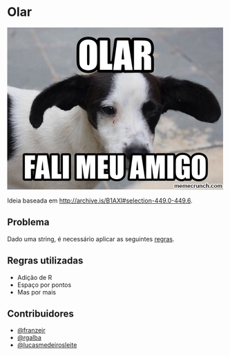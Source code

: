 # Olar

![Fali meu amigo](olar_fali_meu_amigo.png)

Ideia baseada em http://archive.is/B1AXl#selection-449.0-449.6.

## Problema
Dado uma string, é necessário aplicar as seguintes [regras](http://archive.is/B1AXl#selection-449.0-449.6.).

## Regras utilizadas

- Adição de R
- Espaço por pontos
- Mas por mais

## Contribuidores
- [@franzejr](https://github.com/franzejr)
- [@rgalba](https://github.com/rgalba)
- [@lucasmedeirosleite](https://github.com/lucasmedeirosleite)



